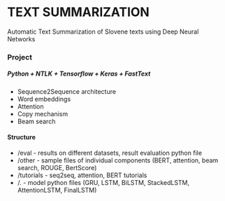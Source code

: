 # TEXT SUMMARIZATION

Automatic Text Summarization of Slovene texts using Deep Neural Networks

### Project

##### Python + NTLK + Tensorflow + Keras + FastText

* Sequence2Sequence architecture 
* Word embeddings
* Attention
* Copy mechanism
* Beam search

#### Structure

* /eval - results on different datasets, result evaluation python file
* /other - sample files of individual components (BERT, attention, beam search, ROUGE, BertScore)
* /tutorials - seq2seq, attention, BERT tutorials
* /. - model python files (GRU, LSTM, BiLSTM, StackedLSTM, AttentionLSTM, FinalLSTM)